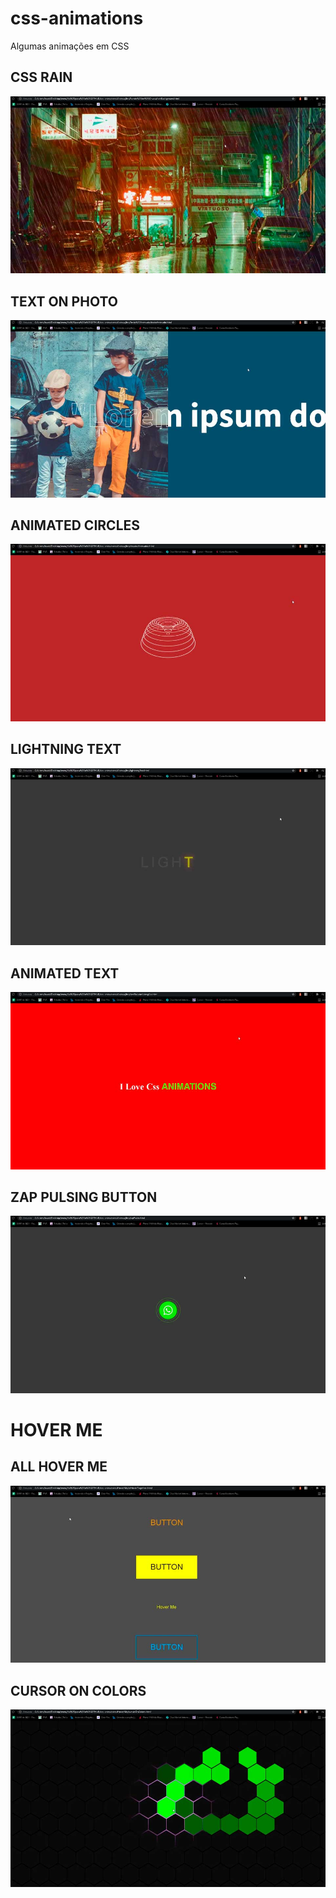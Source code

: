 # css-animations
Algumas animações em CSS


## CSS RAIN
[![CHUVA EM CSS](/Animações/fundoChuva.jpg)](https://youtu.be/gboLp96MIZk)

## TEXT ON PHOTO
[![TEXTO SOBRE FOTO](/Animações/textoSobreFoto.jpg)](https://youtu.be/PttML2RfmcY)

## ANIMATED CIRCLES
[![CIRCULOS ANIMADOS EM css](/Animações/circulosAnimados.jpg)](https://youtu.be/NRrhfxcmsfQ)

## LIGHTNING TEXT
[![LIGANDO O TEXTO](/Animações/light.jpg)](https://youtu.be/BYs6g87W5h8)

## ANIMATED TEXT
[![TEXTO ANIMADO](/Animações/textoAnimado.jpg)](https://youtu.be/XS3DDGVVaj0)

## ZAP PULSING BUTTON
[![BOTÃO ZAP PULSANDO](/Animações/zapPulse.jpg)](https://youtu.be/7H26h5oYagw)


# HOVER ME

## ALL HOVER ME
[![PASSANDO O MOUSE](/Animações/hoverMe.jpg)](https://youtu.be/IAMIUeMsQYI)

## CURSOR ON COLORS
[![PASSANDO O MOUSE COM CORES](/Animações/cursorColors.jpg)](https://youtu.be/FzVs2Bwm35U)
